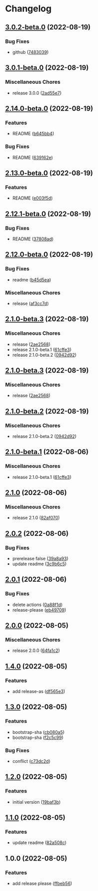 # Changelog

## [3.0.2-beta.0](https://github.com/taisa831/release-please/compare/v3.0.1-beta.0...v3.0.2-beta.0) (2022-08-19)


### Bug Fixes

* github ([7483039](https://github.com/taisa831/release-please/commit/7483039f31ce6bacb652c406ae9ed38086809f32))

## [3.0.1-beta.0](https://github.com/taisa831/release-please/compare/v2.1.0-beta.2...v3.0.1-beta.0) (2022-08-19)

### Miscellaneous Chores

* release 3.0.0 ([2ad55e7](https://github.com/taisa831/release-please/commit/2ad55e7aa991582a6d7b149dc4728a7f43988f70))

## [2.14.0-beta.0](https://github.com/taisa831/release-please/compare/v2.13.0-beta.0...v2.14.0-beta.0) (2022-08-19)


### Features

* README ([b645bb4](https://github.com/taisa831/release-please/commit/b645bb404d02e36d6124aa1c5723482abf668400))


### Bug Fixes

* README ([639162e](https://github.com/taisa831/release-please/commit/639162ef04dbed21bdbf305216609f410a57b378))

## [2.13.0-beta.0](https://github.com/taisa831/release-please/compare/v2.12.1-beta.0...v2.13.0-beta.0) (2022-08-19)


### Features

* README ([e003f5d](https://github.com/taisa831/release-please/commit/e003f5d1e18be9b0455a42234c976bf10e0093f9))

## [2.12.1-beta.0](https://github.com/taisa831/release-please/compare/v2.12.0-beta.0...v2.12.1-beta.0) (2022-08-19)


### Bug Fixes

* README ([37808ad](https://github.com/taisa831/release-please/commit/37808adf73d907c3d77f5b716392bccbbadf6b21))

## [2.12.0-beta.0](https://github.com/taisa831/release-please/compare/v2.1.0-beta.3...v2.12.0-beta.0) (2022-08-19)


### Bug Fixes

* readme ([b45d5ea](https://github.com/taisa831/release-please/commit/b45d5ea887ad6afb5426e2d27668933fa9a41000))

### Miscellaneous Chores

* release ([af3cc7d](https://github.com/taisa831/release-please/commit/af3cc7d4dfa3306694949144f94361800746d828))

## [2.1.0-beta.3](https://github.com/taisa831/release-please/compare/v2.1.0...v2.1.0-beta.3) (2022-08-19)


### Miscellaneous Chores

* release ([2ae2568](https://github.com/taisa831/release-please/commit/2ae25685dd85a3292eb31ae35f89728fd6368e8a))
* release 2.1.0-beta.1 ([61cffe3](https://github.com/taisa831/release-please/commit/61cffe39e8c63f9e72c8c99eb41de075c039dcdd))
* release 2.1.0-beta.2 ([0942d92](https://github.com/taisa831/release-please/commit/0942d92edd8dd089339877631b409f6f5439d157))

## [2.1.0-beta.3](https://github.com/taisa831/release-please/compare/v2.1.0-beta.2...v2.1.0-beta.3) (2022-08-19)


### Miscellaneous Chores

* release ([2ae2568](https://github.com/taisa831/release-please/commit/2ae25685dd85a3292eb31ae35f89728fd6368e8a))

## [2.1.0-beta.2](https://github.com/taisa831/release-please/compare/v2.1.0-beta.1...v2.1.0-beta.2) (2022-08-19)


### Miscellaneous Chores

* release 2.1.0-beta.2 ([0942d92](https://github.com/taisa831/release-please/commit/0942d92edd8dd089339877631b409f6f5439d157))

## [2.1.0-beta.1](https://github.com/taisa831/release-please/compare/v2.1.0...v2.1.0-beta.1) (2022-08-06)


### Miscellaneous Chores

* release 2.1.0-beta.1 ([61cffe3](https://github.com/taisa831/release-please/commit/61cffe39e8c63f9e72c8c99eb41de075c039dcdd))

## [2.1.0](https://github.com/taisa831/release-please/compare/v2.0.2...v2.1.0) (2022-08-06)


### Miscellaneous Chores

* release 2.1.0 ([82af070](https://github.com/taisa831/release-please/commit/82af07049b620c0ccf26d3cc99def1d8432df969))

## [2.0.2](https://github.com/taisa831/release-please/compare/v2.0.1...v2.0.2) (2022-08-06)


### Bug Fixes

* prerelease false ([39a8a93](https://github.com/taisa831/release-please/commit/39a8a93f44af2aa277cfe2bdcb3be7b096a014cd))
* update readme ([3c9b6c5](https://github.com/taisa831/release-please/commit/3c9b6c5a99231561fa3b5594cd64f01f2157874f))

## [2.0.1](https://github.com/taisa831/release-please/compare/v2.0.0...v2.0.1) (2022-08-06)


### Bug Fixes

* delete actions ([0a88f1d](https://github.com/taisa831/release-please/commit/0a88f1d6169c70d34df18aad8e5be85ed4a010d2))
* release-please ([eb49709](https://github.com/taisa831/release-please/commit/eb49709b9036ac4ab6a66d003233f4707ddfd728))

## [2.0.0](https://github.com/taisa831/release-please/compare/v1.4.0...v2.0.0) (2022-08-05)


### Miscellaneous Chores

* release 2.0.0 ([64fa1c2](https://github.com/taisa831/release-please/commit/64fa1c2d938cdd7dd69b01495cfa71375a09316e))

## [1.4.0](https://github.com/taisa831/release-please/compare/v1.3.0...v1.4.0) (2022-08-05)


### Features

* add release-as ([df565e3](https://github.com/taisa831/release-please/commit/df565e3a20a0e27b0559649164139915b86be122))

## [1.3.0](https://github.com/taisa831/release-please/compare/v1.2.0...v1.3.0) (2022-08-05)


### Features

* bootstrap-sha ([cb080a5](https://github.com/taisa831/release-please/commit/cb080a54e141d8098841075b6254286fcf8f993b))
* bootstrap-sha ([f2c5c99](https://github.com/taisa831/release-please/commit/f2c5c9996090df3e99c5ef57ec84d5aec4c4f0d2))


### Bug Fixes

* conflict ([c73dc2d](https://github.com/taisa831/release-please/commit/c73dc2d0f16f4cad71d1cf069c52d1565626bfd8))

## [1.2.0](https://github.com/taisa831/release-please/compare/v1.1.0...v1.2.0) (2022-08-05)


### Features

* initial version ([19baf3b](https://github.com/taisa831/release-please/commit/19baf3bcbe87e00ca3c6a39d9b4b6fb06a74c6d7))

## [1.1.0](https://github.com/taisa831/release-please/compare/v1.0.0...v1.1.0) (2022-08-05)


### Features

* update readme ([82a508c](https://github.com/taisa831/release-please/commit/82a508c6b5f341bed39a7407e00ea356fc5ba227))

## 1.0.0 (2022-08-05)


### Features

* add release please ([ffbeb56](https://github.com/taisa831/release-please/commit/ffbeb56dbb0f7c18d62ebe965a28009ae980432d))
